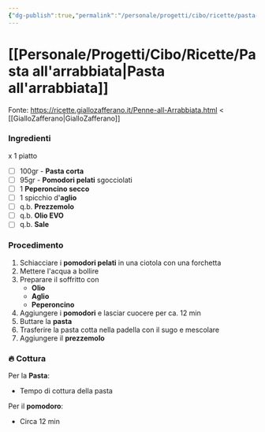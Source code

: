 ```yaml
---
{"dg-publish":true,"permalink":"/personale/progetti/cibo/ricette/pasta-all-arrabbiata/","tags":["Ricetta/Primo/Pasta"]}
---
```


# [[Personale/Progetti/Cibo/Ricette/Pasta all'arrabbiata\|Pasta all'arrabbiata]]

Fonte: https://ricette.giallozafferano.it/Penne-all-Arrabbiata.html < [[GialloZafferano\|GialloZafferano]]


### Ingredienti

x 1 piatto
- [ ] 100gr - **Pasta corta**
- [ ] 95gr - **Pomodori pelati** sgocciolati
- [ ] 1 **Peperoncino secco**
- [ ] 1 spicchio d'**aglio**
- [ ] q.b. **Prezzemolo**
- [ ] q.b. **Olio EVO**
- [ ] q.b. **Sale**

### Procedimento

1. Schiacciare i **pomodori pelati** in una ciotola con una forchetta
2. Mettere l'acqua a bollire
3. Preparare il soffritto con
	- **Olio**
	- **Aglio**
	- **Peperoncino**
4. Aggiungere i **pomodori** e lasciar cuocere per ca. 12 min
5. Buttare la **pasta**
6. Trasferire la pasta cotta nella padella con il sugo e mescolare
7. Aggiungere il **prezzemolo**


### 🔥 Cottura

Per la **Pasta**:
- Tempo di cottura della pasta

Per il **pomodoro**:
- Circa 12 min

